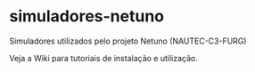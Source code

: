# simuladores-netuno
Simuladores utilizados pelo projeto Netuno (NAUTEC-C3-FURG)

Veja a Wiki para tutoriais de instalação e utilização.
